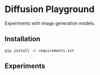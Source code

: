 # Diffusion Playground
Experiments with image generation models.

## Installation

```
pip install -r requirements.txt
```

## Experiments